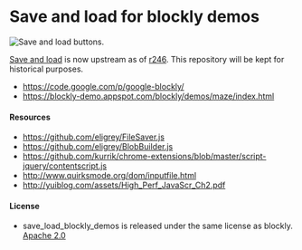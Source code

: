 # Save and load for blockly demos

![Save and load buttons.](https://github.com/bootstraponline/save_load_blockly_demos/raw/master/save_load_buttons.png)

[Save and load](https://code.google.com/p/blockly/issues/detail?id=7) is now upstream as of [r246](https://code.google.com/p/blockly/source/detail?r=246). This repository will be kept for historical purposes.

- https://code.google.com/p/google-blockly/
- https://blockly-demo.appspot.com/blockly/demos/maze/index.html

#### Resources
- https://github.com/eligrey/FileSaver.js
- https://github.com/eligrey/BlobBuilder.js
- https://github.com/kurrik/chrome-extensions/blob/master/script-jquery/contentscript.js
- http://www.quirksmode.org/dom/inputfile.html
- http://yuiblog.com/assets/High_Perf_JavaScr_Ch2.pdf

#### License
- save_load_blockly_demos is released under the same license as blockly. [Apache 2.0](https://www.apache.org/licenses/LICENSE-2.0.txt)

